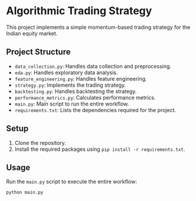 # Algorithmic Trading Strategy

This project implements a simple momentum-based trading strategy for the Indian equity market.

## Project Structure

- `data_collection.py`: Handles data collection and preprocessing.
- `eda.py`: Handles exploratory data analysis.
- `feature_engineering.py`: Handles feature engineering.
- `strategy.py`: Implements the trading strategy.
- `backtesting.py`: Handles backtesting the strategy.
- `performance_metrics.py`: Calculates performance metrics.
- `main.py`: Main script to run the entire workflow.
- `requirements.txt`: Lists the dependencies required for the project.

## Setup

1. Clone the repository.
2. Install the required packages using `pip install -r requirements.txt`.

## Usage

Run the `main.py` script to execute the entire workflow:

```sh
python main.py